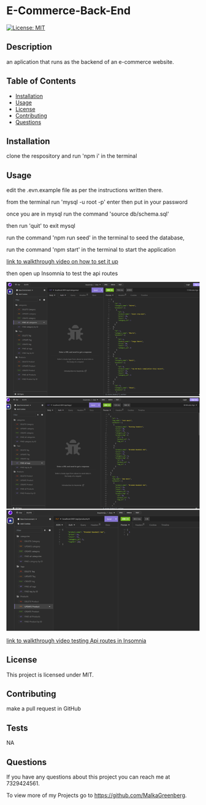 # E-Commerce-Back-End
  [![License: MIT](https://img.shields.io/badge/License-MIT-yellow.svg)](https://opensource.org/licenses/MIT)

  ## Description
  an aplication that runs as the backend of an e-commerce website. 

  ## Table of Contents 
  - [Installation](#installation)
  - [Usage](#usage)
  - [License](#license)
  - [Contributing](#contributing)
  - [Questions](#questions)

  ## Installation
  clone the respository and run 'npm i' in the terminal

  ## Usage
  edit the .evn.example file as per the instructions written there.

  from the terminal run 'mysql -u root -p' enter then put in your password 

  once you are in mysql run the command 'source db/schema.sql' 

  then run 'quit' to exit mysql
  
  run the command 'npm run seed' in the terminal to seed the database, 
  
  run the command 'npm start' in the terminal to start the application
  
  [link to walkthrough video on how to set it up](https://drive.google.com/file/d/1teiixLEpYOfYHVod0l1haNwlU1xYmxQ4/view?usp=sharing)

  then open up Insomnia to test the api routes

  ![screenshot](/assets/Screenshot.png)
  ![screenshot](/assets/Screenshot1.png)
  ![screenshot](/assets/Screenshot2.png)

  [link to walkthrough video testing Api routes in Insomnia](https://drive.google.com/file/d/146_UdR8w68UPUVKjtvSppm-TwO7mk8ir/view?usp=sharing)

  ## License
  This project is licensed under MIT.


  ## Contributing
  make a pull request  in GitHub 

  ## Tests
  NA

  ## Questions
  If you have any questions about this project you can reach me at 7329424561.

  To view more of my Projects go to https://github.com/MalkaGreenberg.
